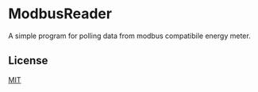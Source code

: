 
# ModbusReader

A simple program for polling data from modbus compatibile energy meter.

## License

[MIT](https://choosealicense.com/licenses/mit/)

